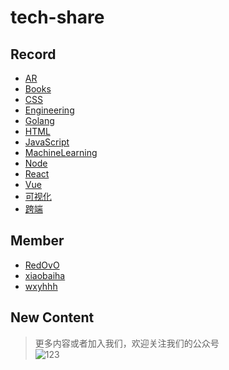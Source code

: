 
# tech-share

<!-- RECORD-START -->
## Record
* [AR](https://github.com/fff455/tech-share/tree/master/AR)
* [Books](https://github.com/fff455/tech-share/tree/master/Books)
* [CSS](https://github.com/fff455/tech-share/tree/master/CSS)
* [Engineering](https://github.com/fff455/tech-share/tree/master/Engineering)
* [Golang](https://github.com/fff455/tech-share/tree/master/Golang)
* [HTML](https://github.com/fff455/tech-share/tree/master/HTML)
* [JavaScript](https://github.com/fff455/tech-share/tree/master/JavaScript)
* [MachineLearning](https://github.com/fff455/tech-share/tree/master/MachineLearning)
* [Node](https://github.com/fff455/tech-share/tree/master/Node)
* [React](https://github.com/fff455/tech-share/tree/master/React)
* [Vue](https://github.com/fff455/tech-share/tree/master/Vue)
* [可视化](https://github.com/fff455/tech-share/tree/master/可视化)
* [跨端](https://github.com/fff455/tech-share/tree/master/跨端)
<!-- RECORD-END -->

<!-- MEMBER-START -->
## Member
* [RedOvO](https://github.com/RedOvO)
* [xiaobaiha](https://github.com/xiaobaiha)
* [wxyhhh](https://github.com/wxyhhh)
<!-- MEMBER-END -->

<!-- NEW CONTENT-START -->
## New Content

<!-- NEW CONTENT-END -->

> 更多内容或者加入我们，欢迎关注我们的公众号  
> ![123](./Books/image/gzh.png)

